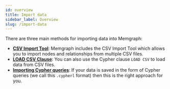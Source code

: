 ```yaml
---
id: overview
title: Import data
sidebar_label: Overview
slug: /import-data
---
```


There are three main methods for importing data into Memgraph:
* **[CSV Import Tool](/import-data/csv-import-tool.md)**: Memgraph includes the CSV Import Tool which allows you to import nodes and relationships from multiple CSV files.
* **[LOAD CSV Clause](/import-data/load-csv-clause.md)**: You can also use the Cypher clause `LOAD CSV` to load data from CSV files.
* **[Importing Cypher queries](/import-data/cypherl.md)**: If your data is saved in the form of Cypher queries (we call this `.cypherl` format) then this is the right approach for you.